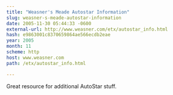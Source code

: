 ```yaml
---
title: "Weasner's Meade Autostar Information"
slug: weasner-s-meade-autostar-information
date: 2005-11-30 05:44:33 -0600
external-url: http://www.weasner.com/etx/autostar_info.html
hash: e9863001c8370659864ae566ecdb2eae
year: 2005
month: 11
scheme: http
host: www.weasner.com
path: /etx/autostar_info.html

---
```


Great resource for additional AutoStar stuff.
